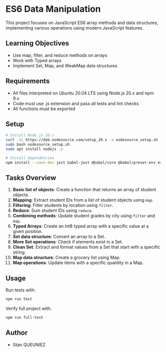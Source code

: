 # ES6 Data Manipulation

This project focuses on JavaScript ES6 array methods and data structures, implementing various operations using modern JavaScript features.

## Learning Objectives
- Use map, filter, and reduce methods on arrays
- Work with Typed arrays
- Implement Set, Map, and WeakMap data structures

## Requirements
- All files interpreted on Ubuntu 20.04 LTS using Node.js 20.x and npm 9.x
- Code must use .js extension and pass all tests and lint checks
- All functions must be exported

## Setup
```bash
# Install Node.js 20.x
curl -sL https://deb.nodesource.com/setup_20.x -o nodesource_setup.sh
sudo bash nodesource_setup.sh
sudo apt install nodejs -y

# Install dependencies
npm install --save-dev jest babel-jest @babel/core @babel/preset-env eslint
```

## Tasks Overview

1. **Basic list of objects**: Create a function that returns an array of student objects.
2. **Mapping**: Extract student IDs from a list of student objects using `map`.
3. **Filtering**: Filter students by location using `filter`.
4. **Reduce**: Sum student IDs using `reduce`.
5. **Combining methods**: Update student grades by city using `filter` and `map`.
6. **Typed Arrays**: Create an Int8 typed array with a specific value at a given position.
7. **Set data structure**: Convert an array to a Set.
8. **More Set operations**: Check if elements exist in a Set.
9. **Clean Set**: Extract and format values from a Set that start with a specific string.
10. **Map data structure**: Create a grocery list using Map.
11. **Map operations**: Update items with a specific quantity in a Map.

## Usage
Run tests with:
```bash
npm run test
```

Verify full project with:
```bash
npm run full-test
```

## Author
- Stan QUEUNIEZ
